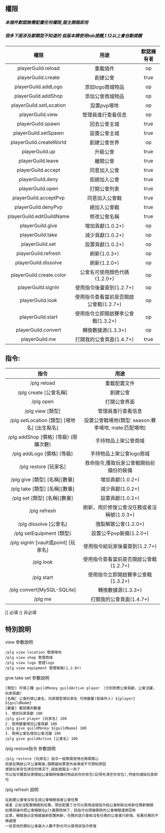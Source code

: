 ## 權限

##### 本插件默認無需配置任何權限,服主開箱即用

##### 很多下面涉及都類型不知道的 低版本請使用tab提醒,1.12以上會自動提醒

|            權限             |           用途            | 默認擁有者 |  
|:-------------------------:|:-----------------------:|:-----:|
|    playerGuild.reload     |          重載插件           |  op   |  
|    playerGuild.create     |          創建公會           | true  |
|    playerGuild.addLogo    |       添加logo商城物品        |  op   |
|    playerGuild.addShop    |        添加公會商城物品         |  op   |
|  playerGuild.setLocation  |         設置pvp場地         |  op   |
|     playerGuild.view      |        管理員進行查看信息        |  op   |
|     playerGuild.spawn     |         回去公會主城          | true  |
|   playerGuild.setSpawn    |         設置公會主城          | true  |
|  playerGuild.createWorld  |         創建公會世界          |  op   |
|      playerGuild.up       |          升級公會           | true  |
|     playerGuild.leave     |          離開公會           | true  |
|    playerGuild.accept     |         同意加入公會          | true  |
|     playerGuild.deny      |         拒絕加入公會          | true  |
|     playerGuild.open      |         打開公會列表          | true  |
|   playerGuild.acceptPvp   |         同意加入公會戰         | true  |
|    playerGuild.denyPvp    |         絕加入公會戰          | true  |
| playerGuild.editGuildName |         修改公會名稱          | true  |
|     playerGuild.give      |      增加貢獻(1.0.2+)       |  op   |
|     playerGuild.take      |      減少貢獻(1.0.2+)       |  op   |
|      playerGuild.set      |      設置貢獻(1.0.2+)       |  op   |
|    playerGuild.refresh    |       刷新(1.0.3+)        |  op   |
|   playerGuild.dissolve    |       刷新(1.2.0+)        |  op   |
| playerGuild.create.color  |   公會名可使用顏色代碼(1.2.0+)    |  op   |
|    playerGuild.signIn     |    使用指令後臺簽到(1.2.7+)     |  op   |
|     playerGuild.look      | 使用指令查看當前是否開啟公會戰(1.2.7+) |  op   |
|     playerGuild.start     |  使用指令立即開啟賽季公會戰(1.3.2+)  |  op   |
|    playerGuild.convert    |      轉換數據源(1.3.3+)      |  op   |
|      playerGuild.me       |    打開我的公會頁面(1.4.7+)     | true  |

## 指令:

|                 指令                 |                  用途                  |
|:----------------------------------:|:------------------------------------:|
|            /plg reload             |                重載配置文件                |
|         /plg create [公會名稱]         |                 創建公會                 |
|             /plg open              |                打開公會界面                |
|          /plg view  [類型]           |              管理員進行查看信息               |
| /plg setLocation [類型] [場地名] [出生點名] | 設置公會戰場地(類型: season:賽季場地, mate:匹配場地)  |
|   /plg addShop  [價格] (等級) (限購次數)   |              手持物品上架公會商城              |
|      /plg addLogo  [價格] (等級)       |            手持物品上架公會logo商城            |
|        /plg restore  [玩家名]         |         救命指令,獲取玩家公會戰開始前備份的裝備         |
|      /plg give  [類型] [名稱][數量]      |             增加貢獻(1.0.2+)             |
|      /plg take  [類型] [名稱][數量]      |             減少貢獻(1.0.2+)             |
|      /plg set  [類型] [名稱][數量]       |             設置貢獻(1.0.2+)             |
|            /plg refresh            |      刷新，用於修復公會沒任務或者沒稱號(1.0.3+)       |
|        /plg dissolve  [公會名]        |            強製解散公會(1.2.0+)            |
|       /plg setEquipment (類型)       |          設置公平pvp裝備(1.2.0+)           |
|  /plg signIn [vault或point] [玩家名]   |         使用指令給玩家後臺簽到(1.2.7+)          |
|             /plg look              |       使用指令查看當前是否開啟公會戰(1.2.7+)        |
|             /plg start             |        使用指令立即開啟賽季公會戰(1.3.2+)         |
|     /plg convert[MySQL-SQLite]     |            轉換數據源(1.3.3+)             |
|              /plg me               |           打開我的公會頁面(1.4.7+)           |
[] 必填 () 非必填

## 特別說明

view 參數說明
```
/plg view location 管理場地
/plg view shop 管理商城
/plg view logo 管理logo
/plg view equipment 管理裝備(1.2.0+)
```


give take set 參數說明
```
[類型] 可填三種 guildMoney guildActive player （分別對應公會貢獻，公會活躍，玩家貢獻）
[名稱] 公會的填公會名，玩家類型填玩家名 可用變量(取操作人) ${player} ${guildName}
[數量] 要設置的數量
1. 增加玩家貢獻 100
/plg give player [玩家名] 100
2. 使用變量增加公會貢獻 100
/plg give guildMoney ${guildName} 100
3. 使用公會名增加公會活躍 100
/plg give guildActive [公會名] 100
```

/plg restore指令 參數說明
```
/plg restore [玩家名] 指令一般無需使用也無需關心  
但是在開啟公平公會戰後,服務器如果意外崩潰或不可預知原因  
導致玩家背包清空的情況下,就能救服主一命了   
可以指令獲取玩家開始公會戰時候備份物品到你的背包(記得先清空你背包),然後你還給玩家即可
```

/plg refresh 說明
```
在創建公會後沒有生成公會稱號或者公會任務
或者 之前沒配置稱號和任務，現在配置了也可以使用這個指令給公會刷新出來新任務新稱號
如果誤操作把公會稱號在plt裏刪除掉了，該指令也把被刪除的公會稱號還原回來
註意，稱號是必定根據最新配置刷新，任務的話只會給沒有任務的公會進行新增，有舊任務的不做處理
一些其他的類似公會最大人數不對也可以使用該指令修復
```